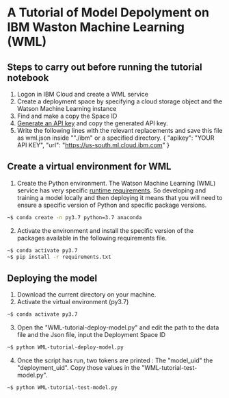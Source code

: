 # A Tutorial of Model Depolyment on IBM Waston Machine Learning (WML)

## Steps to carry out before running the tutorial notebook

1. Logon in IBM Cloud and create a WML service
2. Create a deployment space by specifying a cloud storage object and the Watson Machine Learning instance
3. Find and make a copy the Space ID
4. [Generate an API key](https://cloud.ibm.com/iam/apikeys) and copy the generated API key.
5. Write the following lines with the relevant replacements and save this file as wml.json inside ""./ibm" or a specified directory. 
  {
  "apikey": "YOUR API KEY",
  "url": "https://us-south.ml.cloud.ibm.com"
   }

## Create a virtual environment for WML
1. Create the Python environment. The Watson Machine Learning (WML) service has very specific [runtime requirements](https://dataplatform.cloud.ibm.com/docs/content/wsj/analyze-data/pm_service_supported_frameworks.html). So developing and training a model locally and then deploying it means that you will need to ensure a specific version of Python and specific package versions.

```bash
~$ conda create -n py3.7 python=3.7 anaconda
```

2. Activate the environment and install the specific version of the packages available in the following requirements file. 

```bash
~$ conda activate py3.7
~$ pip install -r requirements.txt
```

## Deploying the model

1. Download the current directory on your machine.
2. Activate the virtual environment (py3.7)

```bash
~$ conda activate py3.7
```

3. Open the "WML-tutorial-deploy-model.py" and edit the path to the data file and the Json file, input the Deployment Space ID

```bash
~$ python WML-tutorial-deploy-model.py
```

4. Once the script has run, two tokens are printed : The "model_uid" the "deployment_uid". Copy those values in the "WML-tutorial-test-model.py". 

```bash
~$ python WML-tutorial-test-model.py
```